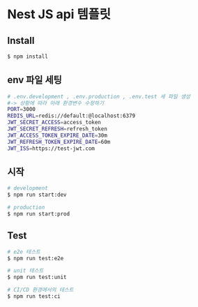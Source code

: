 
# Nest JS api 템플릿
## Install

```bash
$ npm install
```

## env 파일 세팅
```bash
# .env.development , .env.production , .env.test 세 파일 생성 
#-> 상황에 따라 아래 환경변수 수정하기
PORT=3000
REDIS_URL=redis://default:@localhost:6379
JWT_SECRET_ACCESS=access_token
JWT_SECRET_REFRESH=refresh_token
JWT_ACCESS_TOKEN_EXPIRE_DATE=30m
JWT_REFRESH_TOKEN_EXPIRE_DATE=60m
JWT_ISS=https://test-jwt.com

```
## 시작

```bash
# development
$ npm run start:dev

# production
$ npm run start:prod
```

## Test

```bash
# e2e 테스트
$ npm run test:e2e

# unit 테스트
$ npm run test:unit

# CI/CD 환경에서의 테스트
$ npm run test:ci
```

